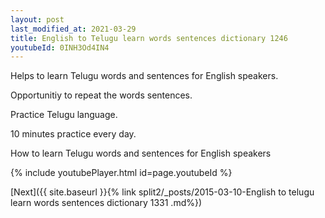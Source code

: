 ```yaml
---
layout: post
last_modified_at: 2021-03-29
title: English to Telugu learn words sentences dictionary 1246 
youtubeId: 0INH3Od4IN4
---
```

 
 
Helps to learn Telugu words and sentences for English speakers.

Opportunitiy to repeat the words sentences. 

Practice Telugu language. 
 
10 minutes practice every day. 
 
How to learn Telugu words and sentences for English speakers 
 
{% include youtubePlayer.html id=page.youtubeId %}
 
 
[Next]({{ site.baseurl }}{% link  split2/_posts/2015-03-10-English to telugu learn words sentences dictionary 1331 .md%})
 
